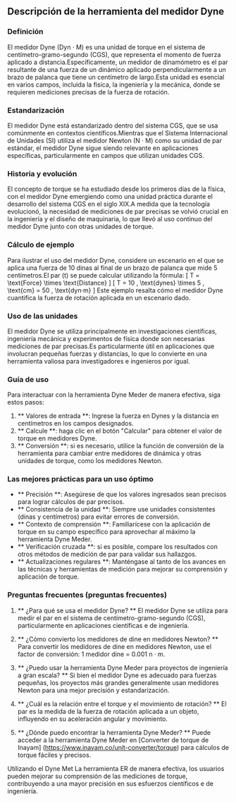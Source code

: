 ## Descripción de la herramienta del medidor Dyne

### Definición
El medidor Dyne (Dyn · M) es una unidad de torque en el sistema de centímetro-gramo-segundo (CGS), que representa el momento de fuerza aplicado a distancia.Específicamente, un medidor de dinamómetro es el par resultante de una fuerza de un dinámico aplicado perpendicularmente a un brazo de palanca que tiene un centímetro de largo.Esta unidad es esencial en varios campos, incluida la física, la ingeniería y la mecánica, donde se requieren mediciones precisas de la fuerza de rotación.

### Estandarización
El medidor Dyne está estandarizado dentro del sistema CGS, que se usa comúnmente en contextos científicos.Mientras que el Sistema Internacional de Unidades (SI) utiliza el medidor Newton (N · M) como su unidad de par estándar, el medidor Dyne sigue siendo relevante en aplicaciones específicas, particularmente en campos que utilizan unidades CGS.

### Historia y evolución
El concepto de torque se ha estudiado desde los primeros días de la física, con el medidor Dyne emergiendo como una unidad práctica durante el desarrollo del sistema CGS en el siglo XIX.A medida que la tecnología evolucionó, la necesidad de mediciones de par precisas se volvió crucial en la ingeniería y el diseño de maquinaria, lo que llevó al uso continuo del medidor Dyne junto con otras unidades de torque.

### Cálculo de ejemplo
Para ilustrar el uso del medidor Dyne, considere un escenario en el que se aplica una fuerza de 10 dinas al final de un brazo de palanca que mide 5 centímetros.El par (t) se puede calcular utilizando la fórmula:
\[ T = \text{Force} \times \text{Distance} \]
\[ T = 10 \, \text{dynes} \times 5 \, \text{cm} = 50 \, \text{dyn·m} \]
Este ejemplo resalta cómo el medidor Dyne cuantifica la fuerza de rotación aplicada en un escenario dado.

### Uso de las unidades
El medidor Dyne se utiliza principalmente en investigaciones científicas, ingeniería mecánica y experimentos de física donde son necesarias mediciones de par precisas.Es particularmente útil en aplicaciones que involucran pequeñas fuerzas y distancias, lo que lo convierte en una herramienta valiosa para investigadores e ingenieros por igual.

### Guía de uso
Para interactuar con la herramienta Dyne Meder de manera efectiva, siga estos pasos:
1. ** Valores de entrada **: Ingrese la fuerza en Dynes y la distancia en centímetros en los campos designados.
2. ** Calcule **: haga clic en el botón "Calcular" para obtener el valor de torque en medidores Dyne.
3. ** Conversión **: si es necesario, utilice la función de conversión de la herramienta para cambiar entre medidores de dinámica y otras unidades de torque, como los medidores Newton.

### Las mejores prácticas para un uso óptimo
- ** Precisión **: Asegúrese de que los valores ingresados ​​sean precisos para lograr cálculos de par precisos.
- ** Consistencia de la unidad **: Siempre use unidades consistentes (dinas y centímetros) para evitar errores de conversión.
- ** Contexto de comprensión **: Familiarícese con la aplicación de torque en su campo específico para aprovechar al máximo la herramienta Dyne Meder.
- ** Verificación cruzada **: si es posible, compare los resultados con otros métodos de medición de par para validar sus hallazgos.
- ** Actualizaciones regulares **: Manténgase al tanto de los avances en las técnicas y herramientas de medición para mejorar su comprensión y aplicación de torque.

### Preguntas frecuentes (preguntas frecuentes)

1. ** ¿Para qué se usa el medidor Dyne? **
El medidor Dyne se utiliza para medir el par en el sistema de centímetro-gramo-segundo (CGS), particularmente en aplicaciones científicas e de ingeniería.

2. ** ¿Cómo convierto los medidores de dine en medidores Newton? **
Para convertir los medidores de dine en medidores Newton, use el factor de conversión: 1 medidor dine = 0.001 n · m.

3. ** ¿Puedo usar la herramienta Dyne Meder para proyectos de ingeniería a gran escala? **
Si bien el medidor Dyne es adecuado para fuerzas pequeñas, los proyectos más grandes generalmente usan medidores Newton para una mejor precisión y estandarización.

4. ** ¿Cuál es la relación entre el torque y el movimiento de rotación? **
El par es la medida de la fuerza de rotación aplicada a un objeto, influyendo en su aceleración angular y movimiento.

5. ** ¿Dónde puedo encontrar la herramienta Dyne Meder? **
Puede acceder a la herramienta Dyne Meder en [Converter de torque de Inayam] (https://www.inayam.co/unit-converter/torque) para cálculos de torque fáciles y precisos.

Utilizando el Dyne Met La herramienta ER de manera efectiva, los usuarios pueden mejorar su comprensión de las mediciones de torque, contribuyendo a una mayor precisión en sus esfuerzos científicos e de ingeniería.